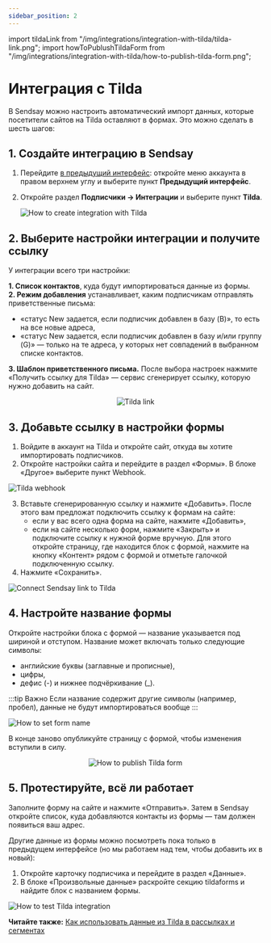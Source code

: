 ```yaml
---
sidebar_position: 2
---
```


import tildaLink from "/img/integrations/integration-with-tilda/tilda-link.png";
import howToPublushTildaForm from "/img/integrations/integration-with-tilda/how-to-publish-tilda-form.png";

# Интеграция с Tilda

В Sendsay можно настроить автоматический импорт данных, которые посетители сайтов на Tilda оставляют в формах. Это можно сделать в шесть шагов:

## 1. Создайте интеграцию в Sendsay

1. Перейдите [в предыдущий интерфейс](https://sendsay.ru/account/): откройте меню аккаунта в правом верхнем углу и выберите пункт **Предыдущий интерфейс**.
2. Откройте раздел **Подписчики → Интеграции** и выберите пункт **Tilda**.

   ![How to create integration with Tilda](/img/integrations/integration-with-tilda/how-to-create-integration-with-tilda.gif) <br/>

## 2. Выберите настройки интеграции и получите ссылку

У интеграции всего три настройки:

**1. Список контактов**, куда будут импортироваться данные из формы.<br/>
**2. Режим добавления** устанавливает, каким подписчикам отправлять приветственные письма:

- «статус New задается, если подписчик добавлен в базу (B)», то есть на все новые адреса,
- «статус New задается, если подписчик добавлен в базу и/или группу (G)» — только на те адреса, у которых нет совпадений в выбранном списке контактов.<br/>

**3. Шаблон приветственного письма.**
После выбора настроек нажмите «Получить ссылку для Tilda» — сервис сгенерирует ссылку, которую нужно добавить на сайт.

<p align="center">
    <img src={tildaLink} alt="Tilda link" />
</p>

## 3. Добавьте ссылку в настройки формы

1. Войдите в аккаунт на Tilda и откройте сайт, откуда вы хотите импортировать подписчиков.
2. Откройте настройки сайта и перейдите в раздел «Формы». В блоке «Другое» выберите пункт Webhook.

![Tilda webhook](/img/integrations\integration-with-tilda/tilda-webhook.gif) <br/>

3. Вставьте сгенерированную ссылку и нажмите «Добавить». После этого вам предложат подключить ссылку к формам на сайте:
   - если у вас всего одна форма на сайте, нажмите «Добавить»,
   - если на сайте несколько форм, нажмите «Закрыть» и подключите ссылку к нужной форме вручную. Для этого откройте страницу, где находится блок с формой, нажмите на кнопку «Контент» рядом с формой и отметьте галочкой подключенную ссылку.
4. Нажмите «Сохранить».

![Connect Sendsay link to Tilda](/img/integrations\integration-with-tilda/connect-sendsay-link-to-tilda.gif) <br/>

## 4. Настройте название формы

Откройте настройки блока с формой — название указывается под шириной и отступом. Название может включать только следующие символы:

- английские буквы (заглавные и прописные),
- цифры,
- дефис (-) и нижнее подчёркивание (\_).

:::tip Важно
Если название содержит другие символы (например, пробел), данные не будут импортироваться вообще
:::

![How to set form name](/img/integrations\integration-with-tilda/how-to-set-form-name.gif) <br/>

В конце заново опубликуйте страницу с формой, чтобы изменения вступили в силу.

<p align="center">
    <img src={howToPublushTildaForm} alt="How to publish Tilda form" />
</p>

## 5. Протестируйте, всё ли работает

Заполните форму на сайте и нажмите «Отправить». Затем в Sendsay откройте список, куда добавляются контакты из формы — там должен появиться ваш адрес.

Другие данные из формы можно посмотреть пока только в предыдущем интерфейсе (но мы работаем над тем, чтобы добавить их в новый):

1. Откройте карточку подписчика и перейдите в раздел «Данные».
2. В блоке «Произвольные данные» раскройте секцию tildaforms и найдите блок с названием формы.

![How to test Tilda integration](/img/integrations\integration-with-tilda/how-to-test-tilda-integration.gif) <br/>

**Читайте также:** [Как использовать данные из Tilda в рассылках и сегментах](/docs/email-campaigns/personalization/how-to-use-tilda-data-in-campaigns.md)
